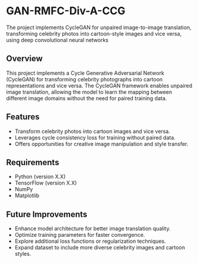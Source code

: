 # GAN-RMFC-Div-A-CCG
The project implements CycleGAN for unpaired image-to-image translation, transforming celebrity photos into cartoon-style images and vice versa, using deep convolutional neural networks

## Overview
This project implements a Cycle Generative Adversarial Network (CycleGAN) for transforming celebrity photographs into cartoon representations and vice versa. The CycleGAN framework enables unpaired image translation, allowing the model to learn the mapping between different image domains without the need for paired training data.


## Features
- Transform celebrity photos into cartoon images and vice versa.
- Leverages cycle consistency loss for training without paired data.
- Offers opportunities for creative image manipulation and style transfer.

## Requirements
- Python (version X.X)
- TensorFlow (version X.X)
- NumPy
- Matplotlib

## Future Improvements
- Enhance model architecture for better image translation quality.
- Optimize training parameters for faster convergence.
- Explore additional loss functions or regularization techniques.
- Expand dataset to include more diverse celebrity images and cartoon styles.
